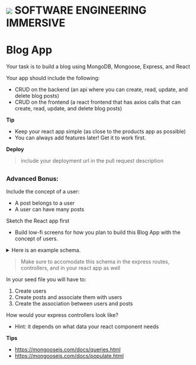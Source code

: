# ![](https://ga-dash.s3.amazonaws.com/production/assets/logo-9f88ae6c9c3871690e33280fcf557f33.png) SOFTWARE ENGINEERING IMMERSIVE

# Blog App

Your task is to build a blog using MongoDB, Mongoose, Express, and React

Your app should include the following:

- CRUD on the backend (an api where you can create, read, update, and delete blog posts)
- CRUD on the frontend (a react frontend that has axios calls that can create, read, update, and delete blog posts)

**Tip**

- Keep your react app simple (as close to the products app as possible)
- You can always add features later! Get it to work first.

**Deploy**
> include your deployment url in the pull request description

##

### Advanced Bonus: 

Include the concept of a user:
- A post belongs to a user
- A user can have many posts

Sketch the React app first
- Build low-fi screens for how you plan to build this Blog App with the concept of users.

<details><summary>Here is an example schema.</summary>
<p>

```js
const User = new Schema(
  {
    username: { type: String, required: true },
    email: { type: String, required: true },
    posts: [{ type: Schema.Types.ObjectId, ref: 'posts' }]
  },
  { timestamps: true }
)
```

```js
const Post = new Schema(
  {
    title: { type: String, required: true },
    imgURL: { type: String, required: true },
    content: { type: String, required: true },
    userId: { type: Schema.Types.ObjectId, ref: 'users' }
  },
  { timestamps: true }
)
```

</p>
</details>

> Make sure to accomodate this schema in the express routes, controllers, and in your react app as well

In your seed file you will have to:
1. Create users
2. Create posts and associate them with users
3. Create the association between users and posts

How would your express controllers look like?
- Hint: it depends on what data your react component needs

**Tips**
- https://mongoosejs.com/docs/queries.html
- https://mongoosejs.com/docs/populate.html
